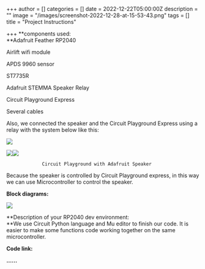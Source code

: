 +++
author = []
categories = []
date = 2022-12-22T05:00:00Z
description = ""
image = "/images/screenshot-2022-12-28-at-15-53-43.png"
tags = []
title = "Project Instructions"

+++
\**components used:  
\**Adafruit Feather RP2040

Airlift wifi module

APDS 9960 sensor

ST7735R

Adafruit STEMMA Speaker Relay

Circuit Playground Express

Several cables

Also, we connected the speaker and the Circuit Playground Express using a relay with the system below like this:

![](/images/screenshot-2022-12-28-at-16-02-29.png)

![](/images/screenshot-2022-12-28-at-16-13-26.png)![](/images/screenshot-2022-12-28-at-16-10-36.png)

                 Circuit Playground with Adafruit Speaker

Because the speaker is controlled by Circuit Playground express, in this way we can use Microcontroller to control the speaker.

**Block diagrams:**

![](/images/screenshot-2022-12-28-at-16-15-40.png)

\**Description of your RP2040 dev environment:  
\**We use Circuit Python language and Mu editor to finish our code. It is easier to make some functions code working together on the same microcontroller.

**Code link:**

**……**